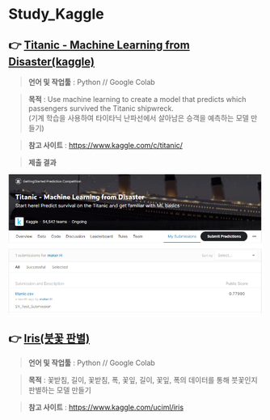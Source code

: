 # Study_Kaggle<br>
## 👉 **[Titanic - Machine Learning from Disaster(kaggle)](Titanic.ipynb)**
 
  >**언어 및 작업툴** : Python // Google Colab  
  
  >**목적** : Use machine learning to create a model that predicts which passengers survived the Titanic shipwreck.            
  >           (기계 학습을 사용하여 타이타닉 난파선에서 살아남은 승객을 예측하는 모델 만들기)
    
  >**참고 사이트** : https://www.kaggle.com/c/titanic/
  
  >**제출 결과**
  
  ![](/titanic.png)
  
## 👉 **[Iris(붓꽃 판별)](iris_data.ipynb)**
  >**언어 및 작업툴** : Python // Google Colab  
  
  >**목적** : 꽃받침, 길이, 꽃받침, 폭, 꽃잎, 길이, 꽃잎, 폭의 데이터를 통해 붓꽃인지 판별하는 모델 만들기	            
    
  >**참고 사이트** : https://www.kaggle.com/uciml/iris
<br>
